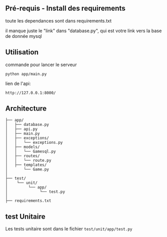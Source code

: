 ## Pré-requis - Install des requirements

toute les dependances sont dans requirements.txt

il manque juste le "link" dans "database.py", qui est votre link vers la base de donnée mysql

## Utilisation

commande pour lancer le serveur
```
python app/main.py
```

lien de l'api:
```
http://127.0.0.1:8000/
```

## Architecture

```
├── app/
│   ├── database.py
│   ├── api.py
│   ├── main.py
│   ├── exceptions/
│   │   └── exceptions.py
│   ├── models/
│   │   └── Gamesql.py 
│   ├── routes/
│   │   └── route.py
│   ├── templates/
│       └── Game.py 
│   
├── test/
│    └── unit/
│         └── app/
│              └── test.py
│
├── requirements.txt
```

## test Unitaire

Les tests unitaire sont dans le fichier ```test/unit/app/test.py```
